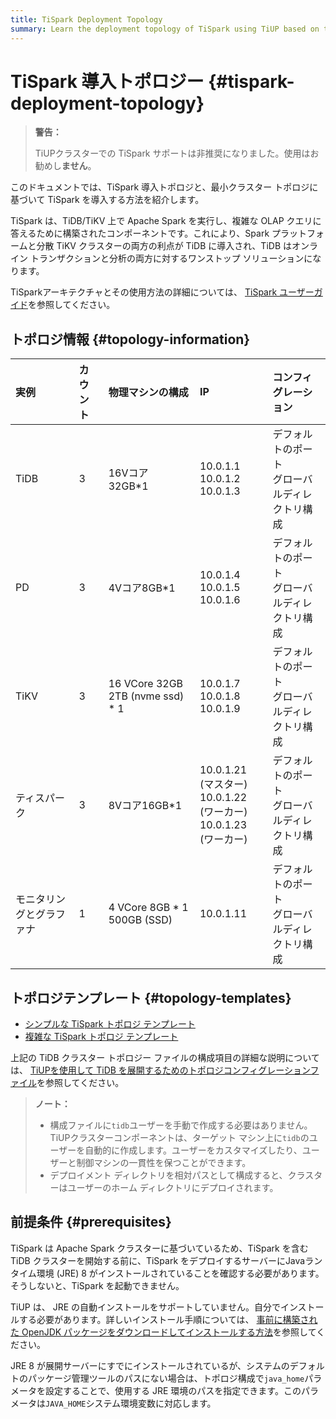 ```yaml
---
title: TiSpark Deployment Topology
summary: Learn the deployment topology of TiSpark using TiUP based on the minimal TiDB topology.
---
```


# TiSpark 導入トポロジー {#tispark-deployment-topology}

> **警告：**
>
> TiUPクラスターでの TiSpark サポートは非​​推奨になりました。使用はお勧めし**ません**。

このドキュメントでは、TiSpark 導入トポロジと、最小クラスター トポロジに基づいて TiSpark を導入する方法を紹介します。

TiSpark は、TiDB/TiKV 上で Apache Spark を実行し、複雑な OLAP クエリに答えるために構築されたコンポーネントです。これにより、Spark プラットフォームと分散 TiKV クラスターの両方の利点が TiDB に導入され、TiDB はオンライン トランザクションと分析の両方に対するワンストップ ソリューションになります。

TiSparkアーキテクチャとその使用方法の詳細については、 [TiSpark ユーザーガイド](/tispark-overview.md)を参照してください。

## トポロジ情報 {#topology-information}

| 実例           | カウント | 物理マシンの構成                         | IP                                                           | コンフィグレーション                  |
| :----------- | :--- | :------------------------------- | :----------------------------------------------------------- | :-------------------------- |
| TiDB         | 3    | 16Vコア 32GB*1                     | 10.0.1.1<br/> 10.0.1.2<br/> 10.0.1.3                         | デフォルトのポート<br/>グローバルディレクトリ構成 |
| PD           | 3    | 4Vコア8GB*1                        | 10.0.1.4<br/> 10.0.1.5<br/> 10.0.1.6                         | デフォルトのポート<br/>グローバルディレクトリ構成 |
| TiKV         | 3    | 16 VCore 32GB 2TB (nvme ssd) * 1 | 10.0.1.7<br/> 10.0.1.8<br/> 10.0.1.9                         | デフォルトのポート<br/>グローバルディレクトリ構成 |
| ティスパーク       | 3    | 8Vコア16GB*1                       | 10.0.1.21 (マスター)<br/> 10.0.1.22 (ワーカー)<br/> 10.0.1.23 (ワーカー) | デフォルトのポート<br/>グローバルディレクトリ構成 |
| モニタリングとグラファナ | 1    | 4 VCore 8GB * 1 500GB (SSD)      | 10.0.1.11                                                    | デフォルトのポート<br/>グローバルディレクトリ構成 |

## トポロジテンプレート {#topology-templates}

-   [シンプルな TiSpark トポロジ テンプレート](https://github.com/pingcap/docs/blob/master/config-templates/simple-tispark.yaml)
-   [複雑な TiSpark トポロジ テンプレート](https://github.com/pingcap/docs/blob/master/config-templates/complex-tispark.yaml)

上記の TiDB クラスター トポロジー ファイルの構成項目の詳細な説明については、 [TiUPを使用して TiDB を展開するためのトポロジコンフィグレーションファイル](/tiup/tiup-cluster-topology-reference.md)を参照してください。

> **ノート：**
>
> -   構成ファイルに`tidb`ユーザーを手動で作成する必要はありません。 TiUPクラスターコンポーネントは、ターゲット マシン上に`tidb`のユーザーを自動的に作成します。ユーザーをカスタマイズしたり、ユーザーと制御マシンの一貫性を保つことができます。
> -   デプロイメント ディレクトリを相対パスとして構成すると、クラスターはユーザーのホーム ディレクトリにデプロイされます。

## 前提条件 {#prerequisites}

TiSpark は Apache Spark クラスターに基づいているため、TiSpark を含む TiDB クラスターを開始する前に、TiSpark をデプロイするサーバーにJavaランタイム環境 (JRE) 8 がインストールされていることを確認する必要があります。そうしないと、TiSpark を起動できません。

TiUP は、 JRE の自動インストールをサポートしていません。自分でインストールする必要があります。詳しいインストール手順については、 [事前に構築された OpenJDK パッケージをダウンロードしてインストールする方法](https://openjdk.java.net/install/)を参照してください。

JRE 8 が展開サーバーにすでにインストールされているが、システムのデフォルトのパッケージ管理ツールのパスにない場合は、トポロジ構成で`java_home`パラメータを設定することで、使用する JRE 環境のパスを指定できます。このパラメータは`JAVA_HOME`システム環境変数に対応します。
